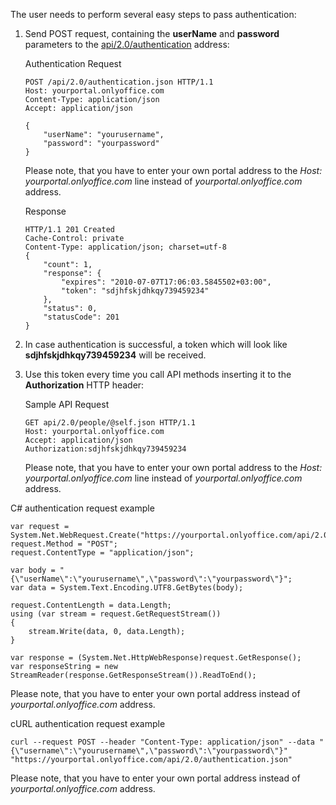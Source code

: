 The user needs to perform several easy steps to pass authentication:

1. Send POST request, containing the **userName** and **password** parameters to the [api/2.0/authentication](/portals/method/authentication/post/api/2.0/authentication) address:

   Authentication Request

   ```
   POST /api/2.0/authentication.json HTTP/1.1
   Host: yourportal.onlyoffice.com
   Content-Type: application/json
   Accept: application/json

   {
       "userName": "yourusername",
       "password": "yourpassword"
   }
   ```

   Please note, that you have to enter your own portal address to the *Host: yourportal.onlyoffice.com* line instead of *yourportal.onlyoffice.com* address.

   Response

   ```
   HTTP/1.1 201 Created
   Cache-Control: private
   Content-Type: application/json; charset=utf-8
   {
       "count": 1,
       "response": {
           "expires": "2010-07-07T17:06:03.5845502+03:00",
           "token": "sdjhfskjdhkqy739459234"
       },
       "status": 0,
       "statusCode": 201
   }
   ```

2. In case authentication is successful, a token which will look like **sdjhfskjdhkqy739459234** will be received.

3. Use this token every time you call API methods inserting it to the **Authorization** HTTP header:

   Sample API Request

   ```
   GET api/2.0/people/@self.json HTTP/1.1
   Host: yourportal.onlyoffice.com
   Accept: application/json
   Authorization:sdjhfskjdhkqy739459234
   ```

   Please note, that you have to enter your own portal address to the *Host: yourportal.onlyoffice.com* line instead of *yourportal.onlyoffice.com* address.

C# authentication request example

```
var request = System.Net.WebRequest.Create("https://yourportal.onlyoffice.com/api/2.0/authentication.json");
request.Method = "POST";
request.ContentType = "application/json";

var body = "{\"userName\":\"yourusername\",\"password\":\"yourpassword\"}";
var data = System.Text.Encoding.UTF8.GetBytes(body);

request.ContentLength = data.Length;
using (var stream = request.GetRequestStream())
{
    stream.Write(data, 0, data.Length);
}

var response = (System.Net.HttpWebResponse)request.GetResponse();
var responseString = new StreamReader(response.GetResponseStream()).ReadToEnd();
```

Please note, that you have to enter your own portal address instead of *yourportal.onlyoffice.com* address.

cURL authentication request example

```
curl --request POST --header "Content-Type: application/json" --data "{\"username\":\"yourusername\",\"password\":\"yourpassword\"}" "https://yourportal.onlyoffice.com/api/2.0/authentication.json"
```

Please note, that you have to enter your own portal address instead of *yourportal.onlyoffice.com* address.
